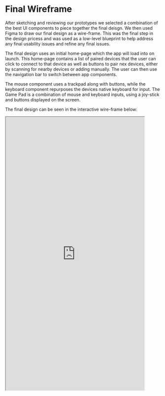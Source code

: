 # Final Wireframe

After sketching and reviewing our prototypes we selected a combination of the best UI components to piece together the final deisgn. We then used Figma to draw our final design as a wire-frame. This was the final step in the design pricess and was used as a low-level blueprint to help address any final usability issues and refine any final issues.

The final design uses an initial home-page which the app will load into on launch. This home-page contains a list of paired devices that the user can click to connect to that device as well as buttons to pair nex devices, either by scanning for nearby devices or adding manually. The user can then use the navigation bar to switch between app components. 

The mouse component uses a trackpad along with buttons, while the keyboard component repurposes the devices native keyboard for input. The Game Pad is a combination of mouse and keyboard inputs, using a joy-stick and buttons displayed on the screen. 

The final design can be seen in the interactive wire-frame below:

<div class="iframe-container">
    <iframe width="450" height="885" src="https://www.figma.com/embed?embed_host=share&url=https%3A%2F%2Fwww.figma.com%2Fproto%2FBv8zm0SeGpPrsAKFTIN2QQ%2FUI-WireFrame%3Ftype%3Ddesign%26node-id%3D36-8337%26t%3DnUPZhBYCeKxlzgcw-1%26scaling%3Dmin-zoom%26page-id%3D0%253A1%26starting-point-node-id%3D36%253A8337%26mode%3Ddesign" allowfullscreen></iframe>
</div>